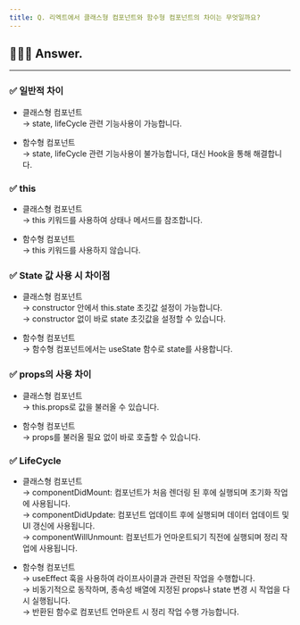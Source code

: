 ```yaml
---
title: Q. 리엑트에서 클래스형 컴포넌트와 함수형 컴포넌트의 차이는 무엇일까요?
---
```


## 🧑🏻‍💻 Answer.
---

### ✅ 일반적 차이
- 클래스형 컴포넌트  
    → state, lifeCycle 관련 기능사용이 가능합니다.

- 함수형 컴포넌트  
    → state, lifeCycle 관련 기능사용이 불가능합니다, 대신 Hook을 통해 해결합니다.

### ✅ this
-  클래스형 컴포넌트  
  → this 키워드를 사용하여 상태나 메서드를 참조합니다.

- 함수형 컴포넌트  
  → this 키워드를 사용하지 않습니다.


### ✅ State 값 사용 시 차이점
- 클래스형 컴포넌트  
    → constructor 안에서 this.state 초깃값 설정이 가능합니다.  
    → constructor 없이 바로 state 초깃값을 설정할 수 있습니다.  

- 함수형 컴포넌트  
    → 함수형 컴포넌트에서는 useState 함수로 state를 사용합니다.

### ✅ props의 사용 차이
- 클래스형 컴포넌트  
    → this.props로 값을 불러올 수 있습니다.

- 함수형 컴포넌트  
    → props를 불러올 필요 없이 바로 호출할 수 있습니다.

### ✅ LifeCycle
- 클래스형 컴포넌트  
    → componentDidMount: 컴포넌트가 처음 렌더링 된 후에 실행되며 초기화 작업에 사용됩니다.  
    → componentDidUpdate: 컴포넌트 업데이트 후에 실행되며 데이터 업데이트 및 UI 갱신에 사용됩니다.  
    → componentWillUnmount: 컴포넌트가 언마운트되기 직전에 실행되며 정리 작업에 사용됩니다.

- 함수형 컴포넌트  
    → useEffect 훅을 사용하여 라이프사이클과 관련된 작업을 수행합니다.  
    → 비동기적으로 동작하며, 종속성 배열에 지정된 props나 state 변경 시 작업을 다시 실행됩니다.  
    → 반환된 함수로 컴포넌트 언마운트 시 정리 작업 수행 가능합니다.
